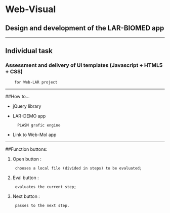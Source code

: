# Web-Visual

## Design and development of the LAR-BIOMED app

---

## Individual task



### Assessment and delivery of UI templates (Javascript + HTML5 + CSS) 

        for Web-LAR project

---

##How to...

* jQuery library

* LAR-DEMO app

        PLASM grafic engine

* Link to Web-Mol app

---

##Function buttons:

1. Open button :

        chooses a local file (divided in steps) to be evaluated;

2. Eval button :

        evaluates the current step;

3. Next button :

        passes to the next step.



